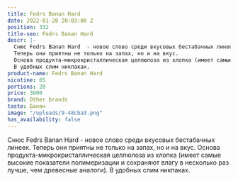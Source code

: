 ```yaml
---
title: Fedrs Banan Hard
date: 2022-01-28 20:03:00 Z
position: 332
title-seo: Fedrs Banan Hard
descr: |-
  Снюс Fedrs Banan Hard  - новое слово среди вкусовых бестабачных линеек.
  Теперь они приятны не только на запах, но и на вкус.
  Основа продукта-микрокристаллическая целлюлоза из хлопка (имеет самые высокие показатели полимеризации и сохраняют влагу в несколько раз лучше, чем древесные аналоги).
  В удобных слим никпаках.
product-name: Fedrs Banan Hard
nicotine: 65
portions: 20
price: 3000
brand: Other brands
taste: Банан
image: "/uploads/9-48cba3.png"
has_availability: false
---
```


Снюс Fedrs Banan Hard  - новое слово среди вкусовых бестабачных линеек.
Теперь они приятны не только на запах, но и на вкус.
Основа продукта-микрокристаллическая целлюлоза из хлопка (имеет самые высокие показатели полимеризации и сохраняют влагу в несколько раз лучше, чем древесные аналоги).
В удобных слим никпаках.